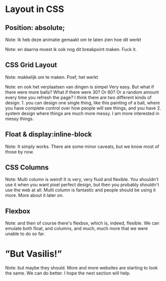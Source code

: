 <!-- .slide: data-background="gfx/layout.jpg" -->
# Layout in CSS <!-- .element: style="margin-top: -3.5em" -->


## Position: absolute;


<!-- .slide: data-background-video="gfx/balls-big-animate.webm" -->
Note: Ik heb deze animatie gemaakt om te laten zien hoe dit werkt


<!-- .slide: data-background-video="gfx/balls-medium-animate.webm" -->
Note: en daarna moest ik ook nog dit breakpoint maken. Fuck it.


## CSS Grid Layout


<!-- .slide: data-background="gfx/balls-grid-1.png" -->

Note: makkelijk om te maken. Poef, het werkt


<!-- .slide: data-background="gfx/balls-grid-2.png" -->

Note: en ook het verplaatsen van dingen is simpel Very easy. But what if there were more balls? What if there were 30? Or 60? Or a random amount every time you refresh the page? I think there are two different kinds of design: 1. you can design one single thing, like this painting of a ball, where you have complete control over how people will see things, and you have 2. system design where things are much more messy. I am more interested in messy things. 


## Float & display:inline-block


<!-- .slide: data-background-video="gfx/balls-float.webm" data-background-video-loop="loop" -->
Note: It simply works. There are some minor caveats, but we know most of those by now. 


## CSS Columns


<!-- .slide: data-background-video="gfx/balls-column.webm" data-background-video-loop="loop" -->
Note: Multi column is weird! It is very, very fluid and flexible. You shouldn't use it when you want pixel perfect design, but then you probably shouldn't use the web at all. Multi column is fantastic and people should be using it more. More about it later on.


## Flexbox

Note: and then of course there's flexbox, which is, indeed, flexible. We can emulate both float, and columns, and much, much more that we were unable to do so far.


<!-- .slide: data-background="gfx/balls-grid-1.png" -->



<!-- .slide: data-background="gfx/maar-1.jpg" data-background-size="contain" -->
# ”But Vasilis!” <!-- .element: style="margin-top: 6em;" -->


<!-- .slide: data-background="gfx/but-vasilis.png" -->
Note: but maybe they should. More and more websites are starting to look the same. We can do better. I hope the next section will help.
